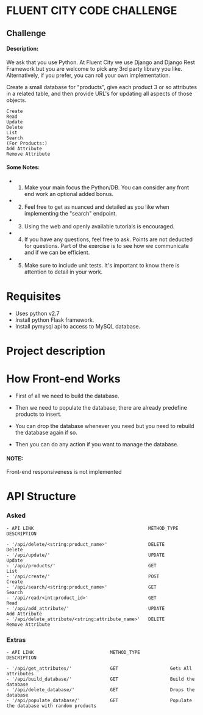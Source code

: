 # FLUENT CITY CODE CHALLENGE

## Challenge

#### Description:
We ask that you use Python. At Fluent City we use Django and Django Rest Framework but you are welcome to pick any 3rd party library you like.
Alternatively, if you prefer, you can roll your own implementation.

Create a small database for "products",
give each product 3 or so attributes in a related table,
and then provide URL's for updating all aspects of those objects.


```
Create
Read
Update
Delete
List
Search
(For Products:)
Add Attribute
Remove Attribute
```

#### Some Notes:

- 1) Make your main focus the Python/DB. You can consider
any front end work an optional added bonus.

- 2) Feel free to get as nuanced and detailed as you like when implementing the
"search" endpoint.

- 3) Using the web and openly available tutorials is encouraged.

- 4) If you have any questions, feel free to ask. Points are not deducted
for questions. Part of the exercise is to see how we communicate and if
we can be efficient.

- 5) Make sure to include unit tests. It's important to know there is attention
to detail in your work.

# Requisites

- Uses python v2.7
- Install python Flask framework.
- Install pymysql api to access to MySQL database.

# Project description

# How Front-end Works

- First of all we need to build the database.
- Then we need to populate the database, there are already predefine products to insert.
- You can drop the database whenever you need but you need to rebuild the database again if so.

- Then you can do any action if you want to manage the database.

#### NOTE:
Front-end responsiveness is not implemented

# API Structure

### Asked

```
- API LINK                                          METHOD_TYPE         DESCRIPTION

- '/api/delete/<string:product_name>'               DELETE              Delete
- '/api/update/'                                    UPDATE              Update
- '/api/products/'                                  GET                 List
- '/api/create/'                                    POST                Create
- '/api/search/<string:product_name>'               GET                 Search
- '/api/read/<int:product_id>'                      GET                 Read
- '/api/add_attribute/'                             UPDATE              Add Attribute
- '/api/delete_attribute/<string:attribute_name>'   DELETE              Remove Attribute
```

### Extras

```
- API LINK                            METHOD_TYPE           DESCRIPTION

- '/api/get_attributes/'              GET                   Gets All attributes
- '/api/build_database/'              GET                   Build the database
- '/api/delete_database/'             GET                   Drops the database
- '/api/populate_database/'           GET                   Populate the database with random products
```